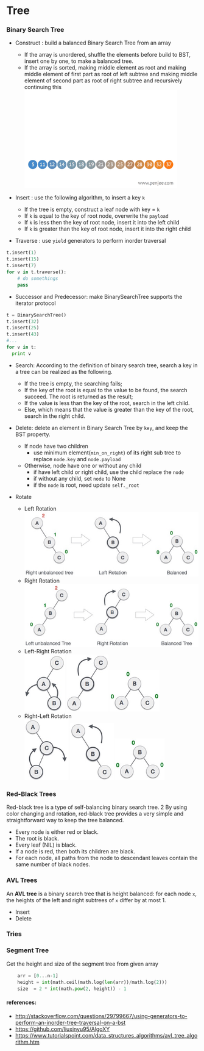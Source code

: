 # Tree


### Binary Search Tree

  * Construct : build a balanced Binary Search Tree from an array
    - If the array is unordered, shuffle the elements before build to BST, insert one by one, to make a balanced tree.
    - If the array is sorted, making middle element as root and making middle element of first part as root of left subtree and making middle element of second part as root of right subtree and recursively continuing this
![    ](../../resources/optimal-binary-search-tree-from-sorted-array.gif)



  * Insert : use the following algorithm, to insert a key `k`
    - If the tree is empty, construct a leaf node with key = `k`
    - If `k` is equal to the key of root node, overwrite the `payload`
    - If `k` is less then the key of root node, insert it into the left child
    - If `k` is greater than the key of root node, insert it into the right child


  * Traverse : use `yield` generators to perform inorder traversal
  ```python
  t.insert(1)
  t.insert(15)
  t.insert(7)
  for v in t.traverse():
      # do somethings
      pass
  ```
  * Successor and Predecessor: make BinarySearchTree supports the iterator protocol
  ```python
  t = BinarySearchTree()
  t.insert(32)
  t.insert(25)
  t.insert(43)
  #...
  for v in t:
    print v
  ```
  * Search: According to the definition of binary search tree, search a key in a tree can be realized as the following.
    - If the tree is empty, the searching fails;
    - If the key of the root is equal to the value to be found, the search succeed. The root is returned as the result;
    - If the value is less than the key of the root, search in the left child.
    - Else, which means that the value is greater than the key of the root, search in the right child.


  * Delete: delete an element in Binary Search Tree by `key`, and  keep the BST property.
    - If node have two children
      - use minimum element(`min_on_right`) of its right sub tree to replace `node.key` and `node.payload`
    - Otherwise, node have one or without any child
      - if have left child or right child, use the child replace the `node`
      - if without any child, set `node` to None
      - if the `node` is root, need update `self._root`

  * Rotate
    - Left Rotation  
    ![      ](../../resources/avl_left_rotation.jpg)
    - Right Rotation  
    ![      ](../../resources/avl_right_rotation.jpg)
    - Left-Right Rotation  
    ![      ](../../resources/subtree_left_rotation.jpg) ![      ](../../resources/right_rotation.jpg) ![      ](../../resources/balanced_avl_tree.jpg)
    - Right-Left Rotation  
    ![      ](../../resources/subtree_right_rotation.jpg) ![      ](../../resources/left_rotation.jpg) ![      ](../../resources/balanced_avl_tree.jpg)


### Red-Black Trees
Red-black tree is a type of self-balancing binary search tree. 2 By using color changing and rotation, red-black tree provides a very simple and straightforward way to keep the tree balanced.
  * Every node is either red or black.
  * The root is black.
  * Every leaf (NIL) is black.
  * If a node is red, then both its children are black.
  * For each node, all paths from the node to descendant leaves contain the same number of black nodes.

### AVL Trees
An **AVL tree** is a binary search tree that is height balanced: for each node `x`, the heights of the left and right subtrees of `x` differ by at most 1.
  * Insert
  * Delete

### Tries

### Segment Tree

Get the height and size of the segment tree from given array
```python
    arr = [0...n-1]
    height = int(math.ceil(math.log(len(arr))/math.log(2)))
    size  = 2 * int(math.pow(2, height)) - 1
```

#### references:
  * http://stackoverflow.com/questions/29799667/using-generators-to-perform-an-inorder-tree-traversal-on-a-bst
  * https://github.com/liuxinyu95/AlgoXY
  * https://www.tutorialspoint.com/data_structures_algorithms/avl_tree_algorithm.htm
